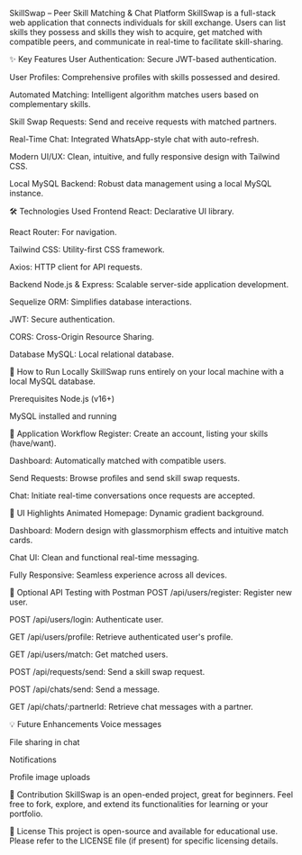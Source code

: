 SkillSwap – Peer Skill Matching & Chat Platform
SkillSwap is a full-stack web application that connects individuals for skill exchange. Users can list skills they possess and skills they wish to acquire, get matched with compatible peers, and communicate in real-time to facilitate skill-sharing.

✨ Key Features
User Authentication: Secure JWT-based authentication.

User Profiles: Comprehensive profiles with skills possessed and desired.

Automated Matching: Intelligent algorithm matches users based on complementary skills.

Skill Swap Requests: Send and receive requests with matched partners.

Real-Time Chat: Integrated WhatsApp-style chat with auto-refresh.

Modern UI/UX: Clean, intuitive, and fully responsive design with Tailwind CSS.

Local MySQL Backend: Robust data management using a local MySQL instance.

🛠️ Technologies Used
Frontend
React: Declarative UI library.

React Router: For navigation.

Tailwind CSS: Utility-first CSS framework.

Axios: HTTP client for API requests.

Backend
Node.js & Express: Scalable server-side application development.

Sequelize ORM: Simplifies database interactions.

JWT: Secure authentication.

CORS: Cross-Origin Resource Sharing.

Database
MySQL: Local relational database.

🚀 How to Run Locally
SkillSwap runs entirely on your local machine with a local MySQL database.

Prerequisites
Node.js (v16+)

MySQL installed and running


🎯 Application Workflow
Register: Create an account, listing your skills (have/want).

Dashboard: Automatically matched with compatible users.

Send Requests: Browse profiles and send skill swap requests.

Chat: Initiate real-time conversations once requests are accepted.

🎨 UI Highlights
Animated Homepage: Dynamic gradient background.

Dashboard: Modern design with glassmorphism effects and intuitive match cards.

Chat UI: Clean and functional real-time messaging.

Fully Responsive: Seamless experience across all devices.

🧪 Optional API Testing with Postman
POST /api/users/register: Register new user.

POST /api/users/login: Authenticate user.

GET /api/users/profile: Retrieve authenticated user's profile.

GET /api/users/match: Get matched users.

POST /api/requests/send: Send a skill swap request.

POST /api/chats/send: Send a message.

GET /api/chats/:partnerId: Retrieve chat messages with a partner.

💡 Future Enhancements
Voice messages

File sharing in chat

Notifications

Profile image uploads

🤝 Contribution
SkillSwap is an open-ended project, great for beginners. Feel free to fork, explore, and extend its functionalities for learning or your portfolio.

📄 License
This project is open-source and available for educational use. Please refer to the LICENSE file (if present) for specific licensing details.
